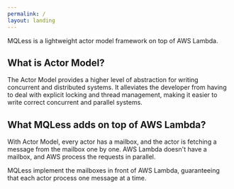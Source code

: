 ```yaml
---
permalink: /
layout: landing
---
```


MQLess is a lightweight actor model framework on top of AWS Lambda.

## What is Actor Model?

The Actor Model provides a higher level of abstraction for writing concurrent and distributed systems. It alleviates the developer from having to deal with explicit locking and thread management, making it easier to write correct concurrent and parallel systems.

## What MQLess adds on top of AWS Lambda?

With Actor Model, every actor has a mailbox, and the actor is fetching a message from the mailbox one by one.
AWS Lambda doesn't have a mailbox, and AWS process the requests in parallel.

MQLess implement the mailboxes in front of AWS Lambda, guaranteeing that each actor process one message at a time.
